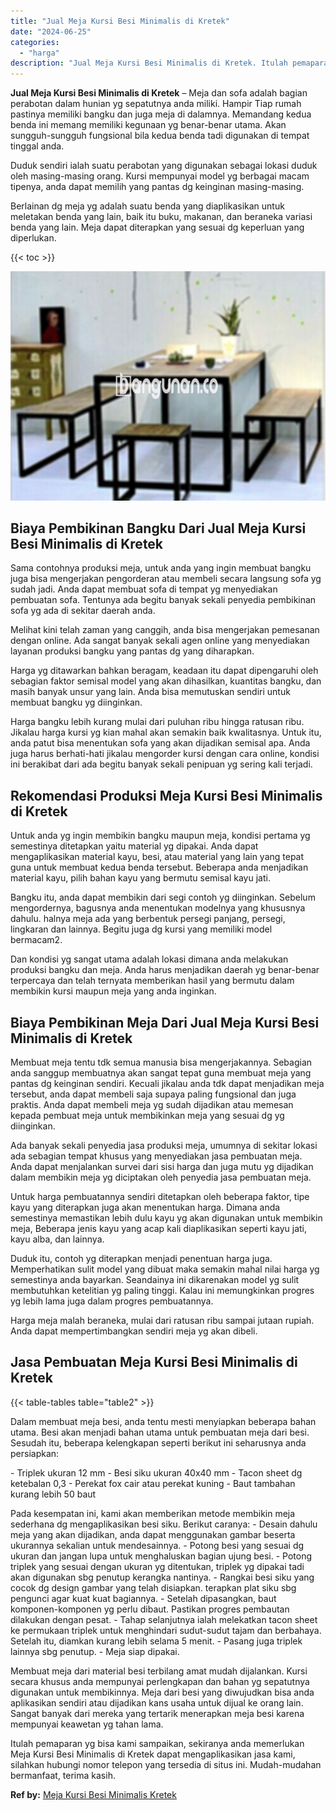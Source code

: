 ```yaml
---
title: "Jual Meja Kursi Besi Minimalis di Kretek"
date: "2024-06-25"
categories: 
  - "harga"
description: "Jual Meja Kursi Besi Minimalis di Kretek. Itulah pemaparan yg bisa kami sampaikan, sekiranya anda memerlukan Meja Kursi Besi Minimalis di Kretek dapat mengap..."
---
```


**Jual Meja Kursi Besi Minimalis di Kretek** – Meja dan sofa adalah bagian perabotan dalam hunian yg sepatutnya anda miliki. Hampir Tiap rumah pastinya memiliki bangku dan juga meja di dalamnya. Memandang kedua benda ini memang memiliki kegunaan yg benar-benar utama. Akan sungguh-sungguh fungsional bila kedua benda tadi digunakan di tempat tinggal anda.

Duduk sendiri ialah suatu perabotan yang digunakan sebagai lokasi duduk oleh masing-masing orang. Kursi mempunyai model yg berbagai macam tipenya, anda dapat memilih yang pantas dg keinginan masing-masing.

Berlainan dg meja yg adalah suatu benda yang diaplikasikan untuk meletakan benda yang lain, baik itu buku, makanan, dan beraneka variasi benda yang lain. Meja dapat diterapkan yang sesuai dg keperluan yang diperlukan.

{{< toc >}}

![Jual Meja Kursi Besi Minimalis di Kretek](/images/jual-meja-besi-murah14.png)

## Biaya Pembikinan Bangku Dari Jual Meja Kursi Besi Minimalis di Kretek

Sama contohnya produksi meja, untuk anda yang ingin membuat bangku juga bisa mengerjakan pengorderan atau membeli secara langsung sofa yg sudah jadi. Anda dapat membuat sofa di tempat yg menyediakan pembuatan sofa. Tentunya ada begitu banyak sekali penyedia pembikinan sofa yg ada di sekitar daerah anda.

Melihat kini telah zaman yang canggih, anda bisa mengerjakan pemesanan dengan online. Ada sangat banyak sekali agen online yang menyediakan layanan produksi bangku yang pantas dg yang diharapkan.

Harga yg ditawarkan bahkan beragam, keadaan itu dapat dipengaruhi oleh sebagian faktor semisal model yang akan dihasilkan, kuantitas bangku, dan masih banyak unsur yang lain. Anda bisa memutuskan sendiri untuk membuat bangku yg diinginkan.

Harga bangku lebih kurang mulai dari puluhan ribu hingga ratusan ribu. Jikalau harga kursi yg kian mahal akan semakin baik kwalitasnya. Untuk itu, anda patut bisa menentukan sofa yang akan dijadikan semisal apa. Anda juga harus berhati-hati jikalau mengorder kursi dengan cara online, kondisi ini berakibat dari ada begitu banyak sekali penipuan yg sering kali terjadi.

## Rekomendasi Produksi Meja Kursi Besi Minimalis di Kretek

Untuk anda yg ingin membikin bangku maupun meja, kondisi pertama yg semestinya ditetapkan yaitu material yg dipakai. Anda dapat mengaplikasikan material kayu, besi, atau material yang lain yang tepat guna untuk membuat kedua benda tersebut. Beberapa anda menjadikan material kayu, pilih bahan kayu yang bermutu semisal kayu jati.

Bangku itu, anda dapat membikin dari segi contoh yg diinginkan. Sebelum mengordernya, bagusnya anda menentukan modelnya yang khususnya dahulu. halnya meja ada yang berbentuk persegi panjang, persegi, lingkaran dan lainnya. Begitu juga dg kursi yang memiliki model bermacam2.

Dan kondisi yg sangat utama adalah lokasi dimana anda melakukan produksi bangku dan meja. Anda harus menjadikan daerah yg benar-benar terpercaya dan telah ternyata memberikan hasil yang bermutu dalam membikin kursi maupun meja yang anda inginkan.

## Biaya Pembikinan Meja Dari Jual Meja Kursi Besi Minimalis di Kretek

Membuat meja tentu tdk semua manusia bisa mengerjakannya. Sebagian anda sanggup membuatnya akan sangat tepat guna membuat meja yang pantas dg keinginan sendiri. Kecuali jikalau anda tdk dapat menjadikan meja tersebut, anda dapat membeli saja supaya paling fungsional dan juga praktis. Anda dapat membeli meja yg sudah dijadikan atau memesan kepada pembuat meja untuk membikinkan meja yang sesuai dg yg diinginkan.

Ada banyak sekali penyedia jasa produksi meja, umumnya di sekitar lokasi ada sebagian tempat khusus yang menyediakan jasa pembuatan meja. Anda dapat menjalankan survei dari sisi harga dan juga mutu yg dijadikan dalam membikin meja yg diciptakan oleh penyedia jasa pembuatan meja.

Untuk harga pembuatannya sendiri ditetapkan oleh beberapa faktor, tipe kayu yang diterapkan juga akan menentukan harga. Dimana anda semestinya memastikan lebih dulu kayu yg akan digunakan untuk membikin meja, Beberapa jenis kayu yang acap kali diaplikasikan seperti kayu jati, kayu alba, dan lainnya.

Duduk itu, contoh yg diterapkan menjadi penentuan harga juga. Memperhatikan sulit model yang dibuat maka semakin mahal nilai harga yg semestinya anda bayarkan. Seandainya ini dikarenakan model yg sulit membutuhkan ketelitian yg paling tinggi. Kalau ini memungkinkan progres yg lebih lama juga dalam progres pembuatannya.

Harga meja malah beraneka, mulai dari ratusan ribu sampai jutaan rupiah. Anda dapat mempertimbangkan sendiri meja yg akan dibeli.

## Jasa Pembuatan Meja Kursi Besi Minimalis di Kretek

{{< table-tables table="table2" >}}

Dalam membuat meja besi, anda tentu mesti menyiapkan beberapa bahan utama. Besi akan menjadi bahan utama untuk pembuatan meja dari besi. Sesudah itu, beberapa kelengkapan seperti berikut ini seharusnya anda persiapkan:

\- Triplek ukuran 12 mm - Besi siku ukuran 40x40 mm - Tacon sheet dg ketebalan 0,3 - Perekat fox cair atau perekat kuning - Baut tambahan kurang lebih 50 baut

Pada kesempatan ini, kami akan memberikan metode membikin meja sederhana dg mengaplikasikan besi siku. Berikut caranya: - Desain dahulu meja yang akan dijadikan, anda dapat menggunakan gambar beserta ukurannya sekalian untuk mendesainnya. - Potong besi yang sesuai dg ukuran dan jangan lupa untuk menghaluskan bagian ujung besi. - Potong triplek yang sesuai dengan ukuran yg ditentukan, triplek yg dipakai tadi akan digunakan sbg penutup kerangka nantinya. - Rangkai besi siku yang cocok dg design gambar yang telah disiapkan. terapkan plat siku sbg pengunci agar kuat kuat bagiannya. - Setelah dipasangkan, baut komponen-komponen yg perlu dibaut. Pastikan progres pembautan dilakukan dengan pesat. - Tahap selanjutnya ialah melekatkan tacon sheet ke permukaan triplek untuk menghindari sudut-sudut tajam dan berbahaya. Setelah itu, diamkan kurang lebih selama 5 menit. - Pasang juga triplek lainnya sbg penutup. - Meja siap dipakai.

Membuat meja dari material besi terbilang amat mudah dijalankan. Kursi secara khusus anda mempunyai perlengkapan dan bahan yg sepatutnya digunakan untuk membikinnya. Meja dari besi yang diwujudkan bisa anda aplikasikan sendiri atau dijadikan kans usaha untuk dijual ke orang lain. Sangat banyak dari mereka yang tertarik menerapkan meja besi karena mempunyai keawetan yg tahan lama.

Itulah pemaparan yg bisa kami sampaikan, sekiranya anda memerlukan Meja Kursi Besi Minimalis di Kretek dapat mengaplikasikan jasa kami, silahkan hubungi nomor telepon yang tersedia di situs ini. Mudah-mudahan bermanfaat, terima kasih.

**Ref by:** [Meja Kursi Besi Minimalis Kretek](https://id.wikipedia.org/wiki/Meja)
